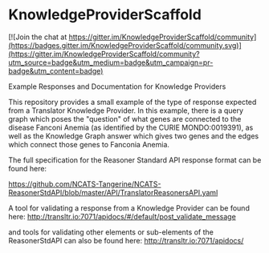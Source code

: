 # KnowledgeProviderScaffold

[![Join the chat at https://gitter.im/KnowledgeProviderScaffold/community](https://badges.gitter.im/KnowledgeProviderScaffold/community.svg)](https://gitter.im/KnowledgeProviderScaffold/community?utm_source=badge&utm_medium=badge&utm_campaign=pr-badge&utm_content=badge)

Example Responses and Documentation for Knowledge Providers

This repository provides a small example of the type of response expected from a Translator Knowledge Provider.
In this example, there is a query graph which poses the "question" of what genes are connected to the disease
Fanconi Anemia (as identified by the CURIE MONDO:0019391), as well as the Knowledge Graph answer which gives 
two genes and the edges which connect those genes to Fanconia Anemia.  

The full specification for the Reasoner Standard API response format can be found here:

https://github.com/NCATS-Tangerine/NCATS-ReasonerStdAPI/blob/master/API/TranslatorReasonersAPI.yaml

A tool for validating a response from a Knowledge Provider can be found here:
http://transltr.io:7071/apidocs/#/default/post_validate_message

and tools for validating other elements or sub-elements of the ReasonerStdAPI can also be found here:
http://transltr.io:7071/apidocs/

